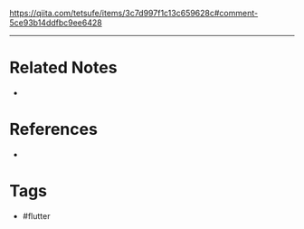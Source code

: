 https://qiita.com/tetsufe/items/3c7d997f1c13c659628c#comment-5ce93b14ddfbc9ee6428

---
# Related Notes
- 

# References
- 

# Tags
- #flutter 